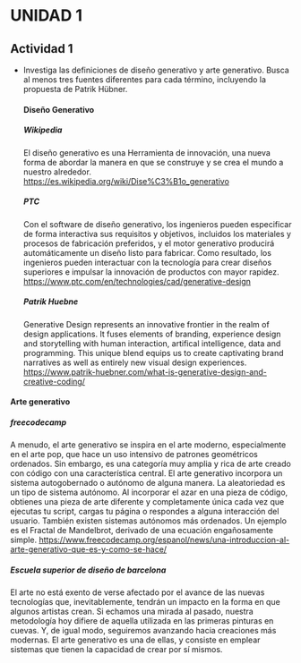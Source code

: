 # UNIDAD 1
## Actividad 1
- Investiga las definiciones de diseño generativo y arte generativo. Busca al menos tres fuentes diferentes para cada término, incluyendo la propuesta de Patrik Hübner.
  #### Diseño Generativo
   ##### Wikipedia
   El diseño generativo es una Herramienta de innovación, una nueva forma de abordar la manera en que se construye y se crea el mundo a nuestro alrededor. 
   https://es.wikipedia.org/wiki/Dise%C3%B1o_generativo
   ##### PTC
   Con el software de diseño generativo, los ingenieros pueden especificar de forma interactiva sus requisitos y objetivos, incluidos los materiales y procesos de 
 fabricación preferidos, y el motor generativo producirá automáticamente un diseño listo para fabricar. Como resultado, los ingenieros pueden interactuar con la 
 tecnología para crear diseños superiores e impulsar la innovación de productos con mayor rapidez.
   https://www.ptc.com/en/technologies/cad/generative-design
  ##### Patrik Huebne
   Generative Design represents an innovative frontier in the realm of design applications. It fuses elements of branding, experience design and storytelling with 
 human interaction, artifical intelligence, data and programming. This unique blend equips us to create captivating brand narratives as well as entirely new visual 
 design experiences.
  https://www.patrik-huebner.com/what-is-generative-design-and-creative-coding/
 #### Arte generativo
   ##### freecodecamp
   A menudo, el arte generativo se inspira en el arte moderno, especialmente en el arte pop, que hace un uso intensivo de patrones geométricos ordenados.
   Sin embargo, es una categoría muy amplia y rica de arte creado con código con una característica central. El arte generativo incorpora un sistema autogobernado 
   o autónomo de alguna manera.
   La aleatoriedad es un tipo de sistema autónomo. Al incorporar el azar en una pieza de código, obtienes una pieza de arte diferente y completamente única cada 
   vez que ejecutas tu script, cargas tu página o respondes a alguna interacción del usuario.
   También existen sistemas autónomos más ordenados. Un ejemplo es el Fractal de Mandelbrot, derivado de una ecuación engañosamente simple.
   https://www.freecodecamp.org/espanol/news/una-introduccion-al-arte-generativo-que-es-y-como-se-hace/
   ##### Escuela superior de diseño de barcelona
   El arte no está exento de verse afectado por el avance de las nuevas tecnologías que, inevitablemente, tendrán un impacto en la forma en que algunos artistas 
   crean. Si echamos una mirada al pasado, nuestra metodología hoy difiere de aquella utilizada en las primeras pinturas en cuevas. Y, de igual modo, seguiremos 
   avanzando hacia creaciones más modernas. El arte generativo es una de ellas, y consiste en emplear sistemas que tienen la capacidad de crear por sí mismos.

  

